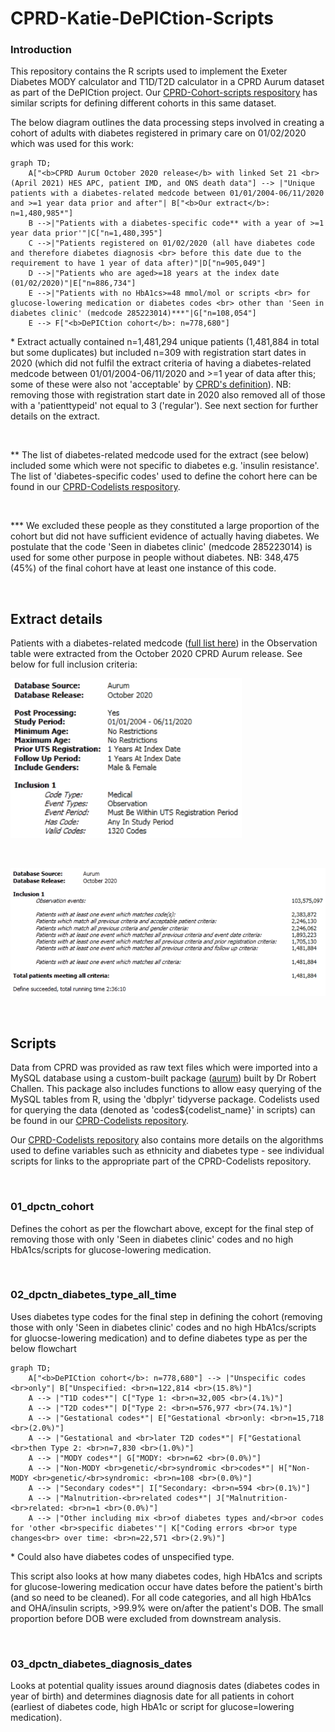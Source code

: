 # CPRD-Katie-DePICtion-Scripts

### Introduction

This repository contains the R scripts used to implement the Exeter Diabetes MODY calculator and T1D/T2D calculator in a CPRD Aurum dataset as part of the DePICtion project. Our [CPRD-Cohort-scripts respository](https://github.com/Exeter-Diabetes/CPRD-Cohort-scripts) has similar scripts for defining different cohorts in this same dataset.

The below diagram outlines the data processing steps involved in creating a cohort of adults with diabetes registered in primary care on 01/02/2020 which was used for this work:

```mermaid
graph TD;
    A["<b>CPRD Aurum October 2020 release</b> with linked Set 21 <br> (April 2021) HES APC, patient IMD, and ONS death data"] --> |"Unique patients with a diabetes-related medcode between 01/01/2004-06/11/2020 and >=1 year data prior and after"| B["<b>Our extract</b>: n=1,480,985*"]
    B -->|"Patients with a diabetes-specific code** with a year of >=1 year data prior'"|C["n=1,480,395"]
    C -->|"Patients registered on 01/02/2020 (all have diabetes code and therefore diabetes diagnosis <br> before this date due to the requirement to have 1 year of data after)"|D["n=905,049"]
    D -->|"Patients who are aged>=18 years at the index date (01/02/2020)"|E["n=886,734"]
    E -->|"Patients with no HbA1cs>=48 mmol/mol or scripts <br> for glucose-lowering medication or diabetes codes <br> other than 'Seen in diabetes clinic' (medcode 285223014)***"|G["n=108,054"]
    E --> F["<b>DePICtion cohort</b>: n=778,680"]
```

\* Extract actually contained n=1,481,294 unique patients (1,481,884 in total but some duplicates) but included n=309 with registration start dates in 2020 (which did not fulfil the extract criteria of having a diabetes-related medcode between 01/01/2004-06/11/2020 and >=1 year of data after this; some of these were also not 'acceptable' by [CPRD's definition](https://cprd.com/sites/default/files/2023-02/CPRD%20Aurum%20Glossary%20Terms%20v2.pdf)). NB: removing those with registration start date in 2020 also removed all of those with a 'patienttypeid' not equal to 3 ('regular'). See next section for further details on the extract.

&nbsp;

\** The list of diabetes-related medcode used for the extract (see below) included some which were not specific to diabetes e.g. 'insulin resistance'. The list of 'diabetes-specific codes' used to define the cohort here can be found in our [CPRD-Codelists respository](https://github.com/Exeter-Diabetes/CPRD-Codelists/blob/main/Diabetes/exeter_medcodelist_all_diabetes.txt).

&nbsp;

\*** We excluded these people as they constituted a large proportion of the cohort but did not have sufficient evidence of actually having diabetes. We postulate that the code 'Seen in diabetes clinic' (medcode 285223014) is used for some other purpose in people without diabetes. NB: 348,475 (45%) of the final cohort have at least one instance of this code.

&nbsp;

## Extract details
Patients with a diabetes-related medcode ([full list here](https://github.com/Exeter-Diabetes/CPRD-Katie-MASTERMIND-Scripts/blob/main/Extract-details/diab_med_codes_2020.txt)) in the Observation table were extracted from the October 2020 CPRD Aurum release. See below for full inclusion criteria:

<img src="https://github.com/Exeter-Diabetes/CPRD-Cohort-scripts/blob/main/Extract-details/download_details1.PNG" width="370">

&nbsp;

<img src="https://github.com/Exeter-Diabetes/CPRD-Cohort-scripts/blob/main/Extract-details/download_details2.PNG" width="700">

&nbsp;


## Scripts

Data from CPRD was provided as raw text files which were imported into a MySQL database using a custom-built package ([aurum](https://github.com/Exeter-Diabetes/CPRD-analysis-package)) built by Dr Robert Challen. This package also includes functions to allow easy querying of the MySQL tables from R, using the 'dbplyr' tidyverse package. Codelists used for querying the data (denoted as 'codes${codelist_name}' in scripts) can be found in our [CPRD-Codelists repository](https://github.com/Exeter-Diabetes/CPRD-Codelists). 

Our [CPRD-Codelists repository](https://github.com/Exeter-Diabetes/CPRD-Codelists) also contains more details on the algorithms used to define variables such as ethnicity and diabetes type - see individual scripts for links to the appropriate part of the CPRD-Codelists repository.

&nbsp;

### 01_dpctn_cohort
Defines the cohort as per the flowchart above, except for the final step of removing those with only 'Seen in diabetes clinic' codes and no high HbA1cs/scripts for glucose-lowering medication.

&nbsp;

### 02_dpctn_diabetes_type_all_time
Uses diabetes type codes for the final step in defining the cohort (removing those with only 'Seen in diabetes clinic' codes and no high HbA1cs/scripts for gluocse-lowering medication) and to define diabetes type as per the below flowchart

```mermaid
graph TD;
    A["<b>DePICtion cohort</b>: n=778,680"] --> |"Unspecific codes <br>only"| B["Unspecified: <br>n=122,814 <br>(15.8%)"]
    A --> |"T1D codes*"| C["Type 1: <br>n=32,005 <br>(4.1%)"]
    A --> |"T2D codes*"| D["Type 2: <br>n=576,977 <br>(74.1%)"]
    A --> |"Gestational codes*"| E["Gestational <br>only: <br>n=15,718 <br>(2.0%)"]
    A --> |"Gestational and <br>later T2D codes*"| F["Gestational <br>then Type 2: <br>n=7,830 <br>(1.0%)"]
    A --> |"MODY codes*"| G["MODY: <br>n=62 <br>(0.0%)"]
    A --> |"Non-MODY <br>genetic/<br>syndromic <br>codes*"| H["Non-MODY <br>genetic/<br>syndromic: <br>n=108 <br>(0.0%)"]
    A --> |"Secondary codes*"| I["Secondary: <br>n=594 <br>(0.1%)"]
    A --> |"Malnutrition-<br>related codes*"| J["Malnutrition-<br>related: <br>n=1 <br>(0.0%)"]
    A --> |"Other including mix <br>of diabetes types and/<br>or codes for 'other <br>specific diabetes'"| K["Coding errors <br>or type changes<br> over time: <br>n=22,571 <br>(2.9%)"]
```

\* Could also have diabetes codes of unspecified type.

This script also looks at how many diabetes codes, high HbA1cs and scripts for glucose-lowering medication occur have dates before the patient's birth (and so need to be cleaned). For all code categories, and all high HbA1cs and OHA/insulin scripts, >99.9% were on/after the patient's DOB. The small proportion before DOB were excluded from downstream analysis.

&nbsp;

### 03_dpctn_diabetes_diagnosis_dates
Looks at potential quality issues around diagnosis dates (diabetes codes in year of birth) and determines diagnosis date for all patients in cohort (earliest of diabetes code, high HbA1c or script for glucose=lowering medication).









